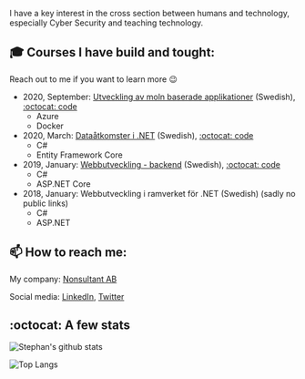 I have a key interest in the cross section between humans and technology, especially Cyber Security and teaching technology.

## :mortar_board: Courses I have build and tought:

Reach out to me if you want to learn more :wink:

- 2020, September: [Utveckling av moln baserade applikationer](https://pgbsnh19.github.io/molnapplikationer/) (Swedish), [:octocat: code](https://github.com/PGBSNH19/molnapplikationer)
  - Azure
  - Docker
- 2020, March: [Dataåtkomster i .NET](https://pgbsnh19.github.io/dataatkomst/) (Swedish), [:octocat: code](https://github.com/PGBSNH19/dataatkomst)
  - C#
  - Entity Framework Core
- 2019, January: [Webbutveckling - backend](https://pgbfdh18.github.io/webbutveckling-backend/) (Swedish), [:octocat: code](https://github.com/PGBFDH18/webbutveckling-backend)
  - C#
  - ASP.NET Core
- 2018, January: Webbutveckling i ramverket för .NET (Swedish) (sadly no public links)
  - C#
  - ASP.NET

## :mailbox: How to reach me:

My company: [Nonsultant AB](https://nonsultant.com)

Social media: [LinkedIn](https://www.linkedin.com/in/skjohansen/), [Twitter](https://twitter.com/skjohansen)

## :octocat: A few stats
![Stephan's github stats](https://github-readme-stats.vercel.app/api?username=skjohansen)

![Top Langs](https://github-readme-stats.vercel.app/api/top-langs/?username=skjohansen&layout=compact)

<!--
**skjohansen/skjohansen** is a ✨ _special_ ✨ repository because its `README.md` (this file) appears on your GitHub profile.

Here are some ideas to get you started:

- 🔭 I’m currently working on ...
- 🌱 I’m currently learning ...
- 👯 I’m looking to collaborate on ...
- 🤔 I’m looking for help with ...
- 💬 Ask me about ...
- 📫 How to reach me: ...
- 😄 Pronouns: ...
- ⚡ Fun fact: ...
-->
